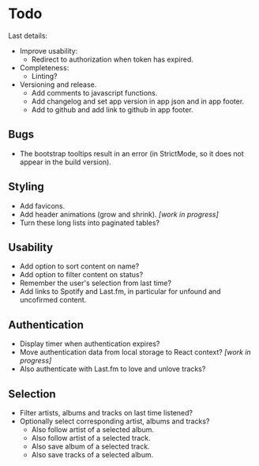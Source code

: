 # Todo

Last details:

- Improve usability:
  - Redirect to authorization when token has expired.
- Completeness:
  - Linting?
- Versioning and release.
  - Add comments to javascript functions.
  - Add changelog and set app version in app json and in app footer.
  - Add to github and add link to github in app footer.

## Bugs

- The bootstrap tooltips result in an error (in StrictMode, so it does not appear in the build version).

## Styling

- Add favicons.
- Add header animations (grow and shrink). _[work in progress]_
- Turn these long lists into paginated tables?

## Usability

- Add option to sort content on name?
- Add option to filter content on status?
- Remember the user's selection from last time?
- Add links to Spotify and Last.fm, in particular for unfound and uncofirmed content.

## Authentication

- Display timer when authentication expires?
- Move authentication data from local storage to React context? _[work in progress]_
- Also authenticate with Last.fm to love and unlove tracks?

## Selection

- Filter artists, albums and tracks on last time listened?
- Optionally select corresponding artist, albums and tracks?
  - Also follow artist of a selected album.
  - Also follow artist of a selected track.
  - Also save album of a selected track.
  - Also save tracks of a selected album.
